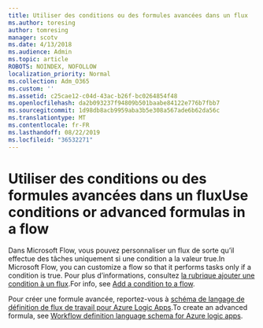 ```yaml
---
title: Utiliser des conditions ou des formules avancées dans un flux
ms.author: toresing
author: tomresing
manager: scotv
ms.date: 4/13/2018
ms.audience: Admin
ms.topic: article
ROBOTS: NOINDEX, NOFOLLOW
localization_priority: Normal
ms.collection: Adm_O365
ms.custom: ''
ms.assetid: c25cae12-c04d-43ac-b26f-bc0264854f48
ms.openlocfilehash: da2b093237f94809b501baabe84122e776b7fbb7
ms.sourcegitcommit: 1d98db8acb9959aba3b5e308a567ade6b62da56c
ms.translationtype: MT
ms.contentlocale: fr-FR
ms.lasthandoff: 08/22/2019
ms.locfileid: "36532271"
---
```

# <a name="use-conditions-or-advanced-formulas-in-a-flow"></a><span data-ttu-id="29cd6-102">Utiliser des conditions ou des formules avancées dans un flux</span><span class="sxs-lookup"><span data-stu-id="29cd6-102">Use conditions or advanced formulas in a flow</span></span>

<span data-ttu-id="29cd6-103">Dans Microsoft Flow, vous pouvez personnaliser un flux de sorte qu’il effectue des tâches uniquement si une condition a la valeur true.</span><span class="sxs-lookup"><span data-stu-id="29cd6-103">In Microsoft Flow, you can customize a flow so that it performs tasks only if a condition is true.</span></span> <span data-ttu-id="29cd6-104">Pour plus d’informations, consultez [la rubrique ajouter une condition à un flux](https://go.microsoft.com/fwlink/?linkid=872112).</span><span class="sxs-lookup"><span data-stu-id="29cd6-104">For info, see [Add a condition to a flow](https://go.microsoft.com/fwlink/?linkid=872112).</span></span>
  
<span data-ttu-id="29cd6-105">Pour créer une formule avancée, reportez-vous à [schéma de langage de définition de flux de travail pour Azure Logic Apps](https://aka.ms/logicexpressions).</span><span class="sxs-lookup"><span data-stu-id="29cd6-105">To create an advanced formula, see [Workflow definition language schema for Azure logic apps](https://aka.ms/logicexpressions).</span></span>
  

